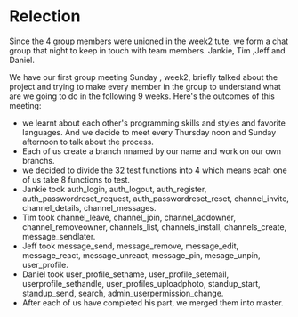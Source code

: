 Relection
======

Since the 4 group members were unioned in the week2 tute, we form a chat group that night to keep in touch with team members.
Jankie, Tim ,Jeff and Daniel.

We have our first group meeting Sunday , week2, briefly talked about the project and trying to make every member in the group
to understand what are we going to do in the following 9 weeks. Here's the outcomes of this meeting:

* we learnt about each other's programming skills and styles and favorite languages. And we decide to meet every Thursday noon and Sunday afternoon to talk about the 
process.
* Each of us create a branch nnamed by our name and work on our own branchs.
* we decided to divide the 32 test functions into 4 which means ecah one of us take 8 functions to test. 
* Jankie took auth_login, auth_logout, auth_register, auth_passwordreset_request, auth_passwordreset_reset, channel_invite, channel_details, channel_messages.
* Tim took channel_leave, channel_join, channel_addowner, channel_removeowner, channels_list, channels_install, channels_create, message_sendlater.
* Jeff took message_send, message_remove, message_edit, message_react, message_unreact, message_pin, mesage_unpin, user_profile.
* Daniel took user_profile_setname, user_profile_setemail, userprofile_sethandle, user_profiles_uploadphoto, standup_start, standup_send, search, admin_userpermission_change.
* After each of us have completed his part, we merged them into master.

